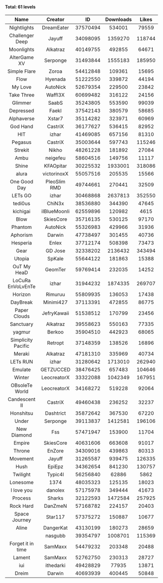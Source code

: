 #### Total: 61 levels

| Name | Creator | ID | Downloads | Likes |
|:---:|:---:|:---:|:---:|:---:|
| Nightlights | DreamEater | 37570494 | 534001 | 79559
| Challenger Deep | Jayuff | 34098095 | 1359270 | 118744
| Moonlights | Alkatraz | 40149755 | 492855 | 64671
| AlterGame XV | Serponge | 31493844 | 1555183 | 185950
| Simple Flare | Zoroa | 54412848 | 109361 | 15695
| Flow | Hyenada | 51222550 | 339872 | 44194
| My Love | AutoNick | 52679354 | 229500 | 23842
| Take Three | Waffl3X | 60699482 | 316122 | 24156
| Glimmer | SaabS | 35243805 | 553590 | 99039
| Depressed | FaekI | 37542143 | 380579 | 58685
| Alphaverse | Xstar7 | 35114282 | 323971 | 60969
| God Hand | CastriX | 36177627 | 536415 | 82952
| HIT | izhar | 41469085 | 657156 | 81310
| Pegasus | CastriX | 35003644 | 597743 | 115246
| Strekit | Nikho | 48261228 | 181892 | 27084
| Ambu | neigefeu | 58604516 | 149756 | 11117
| Shine | KFAOpitar | 30225532 | 1933001 | 318086
| alura | victorinoxX | 55057516 | 205535 | 15566
| One Good Day | PleoSlim RMD | 49744661 | 270441 | 32509
| LETs GO | izhar | 30468868 | 2637813 | 352550
| tedi0us | ChiN3x | 38536880 | 344390 | 47645
| kichigai | iIBlueMoonIi | 62559896 | 120982 | 4615
| Blow | SkiesCore | 35716135 | 530125 | 97170
| Phantom | AutoNick | 55326983 | 429966 | 31936
| Aphorism | Darwin | 47738497 | 301455 | 40736
| Hesperia | Enlex | 37712174 | 508398 | 73473
| Gear | GD Jose | 32338202 | 2136432 | 343494
| Utopia | SpKale | 55644122 | 181863 | 15388
| OuT My HeaD | GeomTer | 59769414 | 232035 | 14252
| LoCuRa EnVoLvEnTe | izhar | 31944232 | 1874335 | 269707
| Horizon | Rimuruu | 55809935 | 136053 | 17438
| DayBreak | Minimi427 | 37113391 | 472855 | 86775
| Paper Clouds | JefryKawaii | 51538512 | 170799 | 23456
| Sanctuary | Alkatraz | 39558623 | 550163 | 77335
| yagmur | Berkoo | 35904510 | 442923 | 68065
| Simplicity Pacific | Retropt | 37148359 | 138526 | 16896
| Meraki | Alkatraz | 47181310 | 335969 | 40734
| LETs  RUN | izhar | 31280642 | 1713010 | 262940
| Emulate | GETZUCCED | 38476425 | 657483 | 104646
| Winter | LeocreatorX | 33322088 | 1042349 | 167951
| OBsoleTe World | LeocreatorX | 34168272 | 519228 | 92064
| Candescent II | CastriX | 49460438 | 236252 | 32237
| Honshitsu | Dashtrict | 35872642 | 367530 | 67220
| Under | Serponge | 39113837 | 1412581 | 196106
| New Diamond | Fss | 57471947 | 153900 | 11704
| Empire | SkiesCore | 40631606 | 663608 | 91017
| Throne | EnZore | 34309016 | 439863 | 80313
| Movement | Jayuff | 31265587 | 939475 | 126335
| Hush | EpiEpz | 34362654 | 841230 | 130757
| Twilight | Typic4l | 56256840 | 62886 | 5862
| Lonesome | 1374 | 48035323 | 125135 | 18023
| I love you | danolex | 57175978 | 349444 | 41673
| Process | Sharks | 32122593 | 1472584 | 257925
| Rock Hard | DanZmeN | 57168782 | 224157 | 20403
| Space Journey | Star117 | 57375272 | 150887 | 10677
| Aline | DangerKat | 43130199 | 180273 | 28659
|   | nasgubb | 39354797 | 1008701 | 115369
| Forget it in time | SamMaxx | 54479232 | 203348 | 20488
| Lament | SamMaxx | 52762750 | 230313 | 28727
| iui | ithedarki | 49428829 | 77935 | 13871
| Dreim | Darwin | 40693939 | 400445 | 50848
